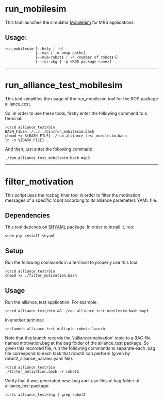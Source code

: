# run_mobilesim

This tool launches the simulator [MobileSim](http://robots.mobilerobots.com/wiki/MobileSim) for MRS applications.

## Usage:

    run_mobilesim [--help | -h] 
                  [--map | -m <map path>] 
                  [--num-robots | -n <number of robots>]
                  [--ros-pkg | -p <ROS package name>]

-------------------

# run_alliance_test_mobilesim

This tool simplifies the usage of the run_mobilesim tool for the ROS package alliance_test.

So, in order to use these tools, firstly enter the following command to a terminal:

	roscd alliance_test/bin
	BASH_FILE=../../../bin/run_mobilesim.bash
	chmod +x ${BASH_FILE} ./run_alliance_test_mobilesim.bash
	ln -s ${BASH_FILE} .

And then, just enter the following command:

	./run_alliance_test_mobilesim.bash map3

-------------------

# filter_motivation

This script uses the rosbag filter tool in order to filter the motivation messages of a specific robot according to its alliance parameters YAML file.

## Dependencies

This tool depends on [SHYAML](https://github.com/0k/shyaml) package. In order to install it, run:

	sudo pip install shyaml

## Setup

Run the following commands in a terminal to properly use this tool:

	roscd alliance_test/bin
	chmod +x ./filter_motivation.bash

## Usage

Run the alliance_test application. For example:

	roscd alliance_test/bin && ./run_alliance_test_mobilesim.bash map3

In another terminal:
	
	roslaunch alliance_test multiple_robots.launch

Note that this launch records the '/alliance/motivation' topic to a BAG file named motivation.bag at the bag folder of the alliance_test package. So given this recorded file, run the following commands to separate each .bag file correspond to each task that robot2 can perform (given by robot2_alliance_params.yaml file).

	roscd alliance_test/bin
	./filter_motivation.bash -r robot2

Verify that it was generated new .bag and .csv files at bag folder of alliance_test package:

	rosls alliance_test/bag | grep robot2